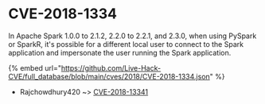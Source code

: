 # CVE-2018-1334

In Apache Spark 1.0.0 to 2.1.2, 2.2.0 to 2.2.1, and 2.3.0, when using PySpark or SparkR, it's possible for a different local user to connect to the Spark application and impersonate the user running the Spark application.

{% embed url="https://github.com/Live-Hack-CVE/full_database/blob/main/cves/2018/CVE-2018-1334.json" %}


* Rajchowdhury420 ~> [CVE-2018-13341](https://www.alice-snow.ru/2018/database/cve-2018-1334/cve-2018-13341-rajchowdhury420)